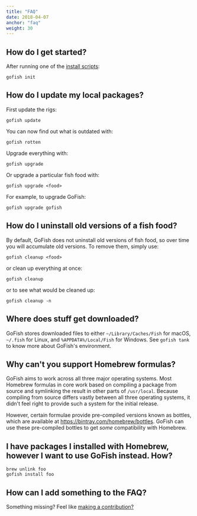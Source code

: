 ```yaml
---
title: "FAQ"
date: 2018-04-07
anchor: "faq"
weight: 30
---
```


## How do I get started?

After running one of the [install scripts](#install):

```
gofish init
```

## How do I update my local packages?

First update the rigs:

```
gofish update
```

You can now find out what is outdated with:

```
gofish rotten
```

Upgrade everything with:

```
gofish upgrade
```

Or upgrade a particular fish food with:

```
gofish upgrade <food>
```

For example, to upgrade GoFish:

```
gofish upgrade gofish
```

## How do I uninstall old versions of a fish food?

By default, GoFish does not uninstall old versions of fish food, so over time you will accumulate old
versions. To remove them, simply use:

```
gofish cleanup <food>
```

or clean up everything at once:

```
gofish cleanup
```

or to see what would be cleaned up:

```
gofish cleanup -n
```

## Where does stuff get downloaded?

GoFish stores downloaded files to either `~/Library/Caches/Fish` for macOS, `~/.fish` for Linux, and
`%APPDATA%/Local/Fish` for Windows. See `gofish tank` to know more about GoFish's environment.

## Why can't you support Homebrew formulas?

GoFish aims to work across all three major operating systems. Most Homebrew formulas in core work
based on compiling a package from source and symlinking the result in other parts of `/usr/local`.
Because compiling from source differs vastly between all three operating systems, it didn't feel
right to provide such a system for the initial release.

However, certain formulae provide pre-compiled versions known as bottles, which are available at
https://bintray.com/homebrew/bottles. GoFish can use these pre-compiled bottles to get *some*
compatibility with Homebrew.

## I have packages I installed with Homebrew, however I want to use GoFish instead. How?

```
brew unlink foo
gofish install foo
```

## How can I add something to the FAQ?

Something missing? Feel like [making a contribution?](https://github.com/fishworks/gofi.sh)
